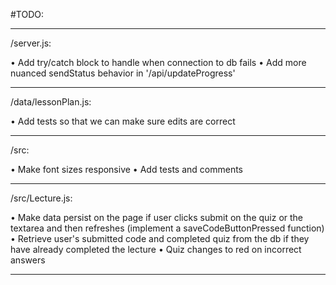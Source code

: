 #TODO:

---


/server.js:

• Add try/catch block to handle when connection to db fails
• Add more nuanced sendStatus behavior in '/api/updateProgress'

---

/data/lessonPlan.js:

• Add tests so that we can make sure edits are correct

---

/src:

• Make font sizes responsive
• Add tests and comments

---


/src/Lecture.js:

• Make data persist on the page if user clicks submit on the quiz or the textarea and then refreshes (implement a saveCodeButtonPressed function)
• Retrieve user's submitted code and completed quiz from the db if they have already completed the lecture
• Quiz changes to red on incorrect answers

---
